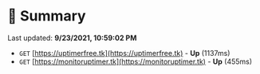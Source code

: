 # 📖 Summary
Last updated: **9/23/2021, 10:59:02 PM**

- `GET` [https://uptimerfree.tk](https://uptimerfree.tk) - **Up** (1137ms)
- `GET` [https://monitoruptimer.tk](https://monitoruptimer.tk) - **Up** (455ms)
